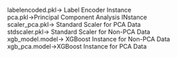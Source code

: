 
labelencoded.pkl-> Label Encoder Instance  
pca.pkl->Principal Component Analysis INstance  
scaler_pca.pkl-> Standard Scaler for PCA Data  
stdscaler.pkl-> Standard Scaler for Non-PCA Data  
xgb_model.model-> XGBoost Instance for Non-PCA Data  
xgb_pca.model->XGBoost Instance for PCA Data  
